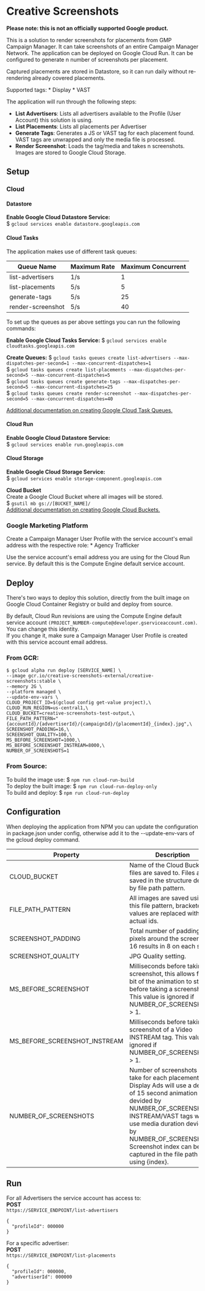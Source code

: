 # Creative Screenshots

**Please note: this is not an officially supported Google product.**

This is a solution to render screenshots for placements from GMP Campaign
Manager. It can take screenshots of an entire Campaign Manager Network. The
application can be deployed on Google Cloud Run. It can be configured to
generate n number of screenshots per placement.

Captured placements are stored in Datastore, so it can run daily without
re-rendering already covered placements.

Supported tags: * Display * VAST

The application will run through the following steps:<br />
* **List Advertisers**: Lists all advertisers available to the Profile
 (User Account) this solution is using.
* **List Placements**: Lists all placements per Advertiser
* **Generate Tags**: Generates a JS or VAST tag for each placement found.
 VAST tags are unwrapped and only the media file is processed.
* **Render Screenshot**: Loads the tag/media and takes n screenshots.
 Images are stored to Google Cloud Storage.

## Setup

### Cloud

#### Datastore

**Enable Google Cloud Datastore Service:** \
$ `gcloud services enable datastore.googleapis.com`

#### Cloud Tasks

The application makes use of different task queues:

Queue Name        | Maximum Rate | Maximum Concurrent
----------------- | ------------ | ------------------
list-advertisers  | 1/s          | 1
list-placements   | 5/s          | 5
generate-tags     | 5/s          | 25
render-screenshot | 5/s          | 40

To set up the queues as per above settings you can run the following commands:

**Enable Google Cloud Tasks Service:** $ `gcloud services enable
cloudtasks.googleapis.com`

**Create Queues:**
\$ `gcloud tasks queues create list-advertisers --max-dispatches-per-second=1 --max-concurrent-dispatches=1`<br />
\$ `gcloud tasks queues create list-placements --max-dispatches-per-second=5 --max-concurrent-dispatches=5`<br />
\$ `gcloud tasks queues create generate-tags --max-dispatches-per-second=5 --max-concurrent-dispatches=25`<br />
\$ `gcloud tasks queues create render-screenshot --max-dispatches-per-second=5 --max-concurrent-dispatches=40`

[Additional documentation on creating Google Cloud Task Queues.](https://cloud.google.com/tasks/docs/creating-queues)

#### Cloud Run

**Enable Google Cloud Datastore Service:** \
$ `gcloud services enable run.googleapis.com`

#### Cloud Storage

**Enable Google Cloud Storage Service:** \
$ `gcloud services enable storage-component.googleapis.com`

**Cloud Bucket** \
Create a Google Cloud Bucket where all images will be stored. \
$ `gsutil mb gs://[BUCKET_NAME]/` \
[Additional documentation on creating Google Cloud Buckets.](https://cloud.google.com/storage/docs/creating-buckets#storage-create-bucket-gsutil)

### Google Marketing Platform

Create a Campaign Manager User Profile with the service account's email address
with the respective role: * Agency Trafficker

Use the service account's email address you are using for the Cloud Run service.
By default this is the Compute Engine default service account.

## Deploy

There's two ways to deploy this solution, directly from the built image on
Google Cloud Container Registry or build and deploy from source.

By default, Cloud Run revisions are using the Compute Engine default service
account `(PROJECT_NUMBER-compute@developer.gserviceaccount.com)`. You can change
this identity. \
If you change it, make sure a Campaign Manager User Profile is created with this
service account email address.

### From GCR:
```
$ gcloud alpha run deploy [SERVICE_NAME] \
--image gcr.io/creative-screenshots-external/creative-screenshots:stable \
--memory 2G \
--platform managed \
--update-env-vars \
CLOUD_PROJECT_ID=$(gcloud config get-value project),\
CLOUD_RUN_REGION=us-central1,\
CLOUD_BUCKET=creative-screenshots-test-output,\
FILE_PATH_PATTERN="{accountId}/{advertiserId}/{campaignId}/{placementId}_{index}.jpg",\
SCREENSHOT_PADDING=16,\
SCREENSHOT_QUALITY=100,\
MS_BEFORE_SCREENSHOT=1000,\
MS_BEFORE_SCREENSHOT_INSTREAM=8000,\
NUMBER_OF_SCREENSHOTS=1
```

### From Source:

To build the image use: \$ `npm run cloud-run-build`  
To deploy the built image: \$ `npm run cloud-run-deploy-only`  
To build and deploy: \$ `npm run cloud-run-deploy`  

## Configuration

When deploying the application from NPM you can update the configuration in
package.json under config, otherwise add it to the --update-env-vars of the
gcloud deploy command.

Property                      | Description                                                                                                                                                                                                                                                                                | Default Value
----------------------------- | ------------------------------------------------------------------------------------------------------------------------------------------------------------------------------------------------------------------------------------------------------------------------------------------ | -------------
CLOUD_BUCKET                  | Name of the Cloud Bucket all files are saved to. Files are saved in the structure defined by file path pattern.                                                                                                                                                                            | N/A
FILE_PATH_PATTERN             | All images are saved using this file pattern, bracketed values are replaced with actual ids.                                                                                                                                                                                               | {accountId}/{advertiserId}/{campaignId}/{placementId}\_{index}.jpg
SCREENSHOT_PADDING            | Total number of padding pixels around the screenshot, 16 results in 8 on each side.                                                                                                                                                                                                        | 16
SCREENSHOT_QUALITY            | JPG Quality setting.                                                                                                                                                                                                                                                                       | 100
MS_BEFORE_SCREENSHOT          | Milliseconds before taking a screenshot, this allows for a bit of the animation to start before taking a screenshot. This value is ignored if NUMBER_OF_SCREENSHOTS > 1.                                                                                                                   | 1000
MS_BEFORE_SCREENSHOT_INSTREAM | Milliseconds before taking a screenshot of a Video INSTREAM tag. This value is ignored if NUMBER_OF_SCREENSHOTS > 1.                                                                                                                                                                       | 8000
NUMBER_OF_SCREENSHOTS         | Number of screenshots to take for each placement. Display Ads will use a default of 15 second animation devided by NUMBER_OF_SCREENSHOTS. INSTREAM/VAST tags will use media duration devided by NUMBER_OF_SCREENSHOTS. Screenshot index can be captured in the file path by using {index}. | 1

## Run

For all Advertisers the service account has access to:<br />
**POST**<br />
`https://SERVICE_ENDPOINT/list-advertisers`<br />
```
{
  "profileId": 000000
}
```


For a specific advertiser:<br />
**POST**<br />
`https://SERVICE_ENDPOINT/list-placements`<br />
```
{
  "profileId": 000000,
  "advertiserId": 000000
}
```

